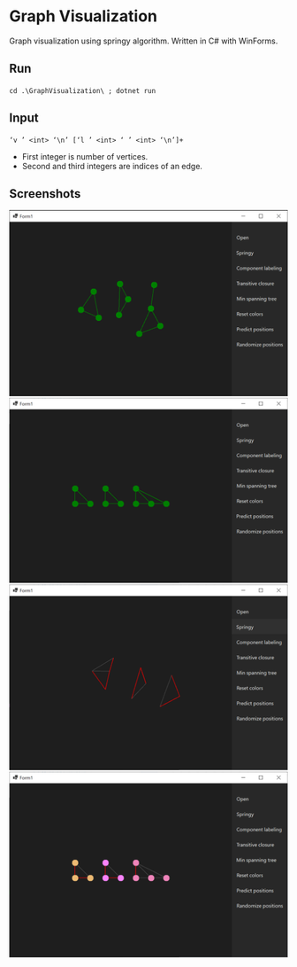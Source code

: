 # Graph Visualization

Graph visualization using springy algorithm. Written in C# with WinForms.

## Run

`cd .\GraphVisualization\ ; dotnet run`

## Input

`‘v ’ <int> ‘\n’ [‘l ’ <int> ‘ ’ <int> ‘\n’]+`
 - First integer is number of vertices.
 - Second and third integers are indices of an edge.

## Screenshots

![](./Screenshots/graph1.png)
![](./Screenshots/closurePredict.png)
![](./Screenshots/springy.png)
![](./Screenshots/algorithms.png)

